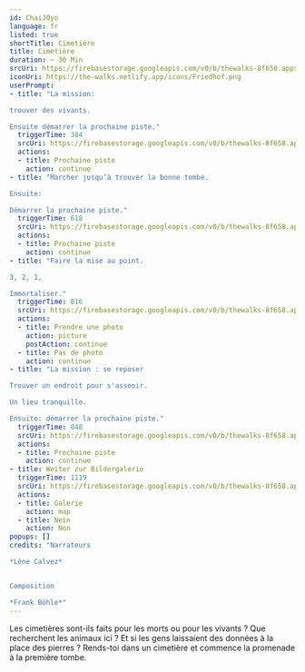 ```yaml
---
id: ChaiJ0yo
language: fr
listed: true
shortTitle: Cimetière
title: Cimetière
duration: ~ 30 Min
srcUri: https://firebasestorage.googleapis.com/v0/b/thewalks-8f658.appspot.com/o/static%2Fmedias%2Ffr_ChaiJ0yo.mp3?alt=media&token=2cc69c35-b67d-4ff4-a5c2-ae8ee2d0f1b7
iconUri: https://the-walks.netlify.app/icons/Friedhof.png
userPrompt:
- title: "La mission: 

trouver des vivants.

Ensuite démarrer la prochaine piste."
  triggerTime: 384
  srcUri: https://firebasestorage.googleapis.com/v0/b/thewalks-8f658.appspot.com/o/static%2Fmedias%2Fde_ChaiJ0yo_loop_1.mp3?alt=media&token=eec5a9a1-0504-489a-888d-7a2a31f2adac
  actions:
  - title: Prochaine piste
    action: continue
- title: "Marcher jusqu’à trouver la bonne tombe. 

Ensuite: 

Démarrer la prochaine piste."
  triggerTime: 618
  srcUri: https://firebasestorage.googleapis.com/v0/b/thewalks-8f658.appspot.com/o/static%2Fmedias%2Fde_ChaiJ0yo_loop_2.mp3?alt=media&token=8c612db1-8df2-4ccc-96fa-c5577c4742d9
  actions:
  - title: Prochaine piste
    action: continue
- title: "Faire la mise au point.

3, 2, 1,

Immortaliser."
  triggerTime: 816
  srcUri: https://firebasestorage.googleapis.com/v0/b/thewalks-8f658.appspot.com/o/mp3%2Fv0%2Fde_ChaiJ0yo%2Fde_ChaiJ0yo_loop_3.mp3?alt=media&token=350f7eb2-5fe6-4b43-9884-3c00969b5939
  actions:
  - title: Prendre une photo
    action: picture
    postAction: continue
  - title: Pas de photo
    action: continue
- title: "La mission : se reposer

Trouver un endroit pour s'asseoir.

Un lieu tranquille.

Ensuite: démarrer la prochaine piste."
  triggerTime: 848
  srcUri: https://firebasestorage.googleapis.com/v0/b/thewalks-8f658.appspot.com/o/static%2Fmedias%2Fde_ChaiJ0yo_loop_4.mp3?alt=media&token=f4c3c9b3-3de6-4b74-aa67-86a859299873
  actions: 
  - title: Prochaine piste
    action: continue
- title: Weiter zur Bildergalerie
  triggerTime: 1119
  srcUri: https://firebasestorage.googleapis.com/v0/b/thewalks-8f658.appspot.com/o/static%2Fmedias%2Fde_ChaiJ0yo_loop_1.mp3?alt=media&token=eec5a9a1-0504-489a-888d-7a2a31f2adac
  actions:
  - title: Galerie
    action: map
  - title: Nein
    action: Non
popups: []
credits: "Narrateurs

*Lène Calvez*


Composition

*Frank Böhle*"
---
```

Les cimetières sont-ils faits pour les morts ou pour les vivants ? Que recherchent les animaux ici ? Et si les gens laissaient des données à la place des pierres ? Rends-toi dans un cimetière et commence la promenade à la première tombe.

